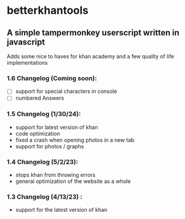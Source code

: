# betterkhantools
## A simple tampermonkey userscript written in javascript
Adds some nice to haves for khan academy and a few quality of life implementations

### 1.6 Changelog (Coming soon):
- [ ] support for special characters in console
- [ ] numbered Answers

### 1.5 Changelog (1/30/24):
- support for latest version of khan
- code optimization
- fixed a crash when opening photos in a new tab
- support for photos / graphs

### 1.4 Changelog (5/2/23):
- stops khan from throwing errors
- general optimization of the website as a whole

### 1.3 Changelog (4/13/23) :
- support for the latest version of khan 
